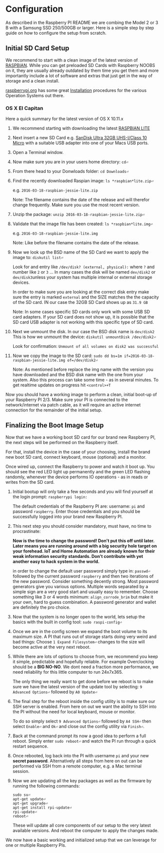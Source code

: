 # Configuration

As described in the Raspberry PI README we are combing the Model 2 or 3 B with
a Samsung SSD 250/500GB or larger. Here is a simple step by step guide on how
to configure the setup from scratch.

## Initial SD Card Setup

We recommend to start with a clean image of the latest version of
[RASPBIAN](https://www.raspberrypi.org/downloads/raspbian/). While you can get
preloaded SD Cards with Raspberry NOOBS on it, they are usually already outdated
by them time you get them and more importantly include a lot of software and
extras that just get in the way of storage and a clean install.

[raspberrypi.org](https://www.raspberrypi.org) has some great
[Installation](https://www.raspberrypi.org/documentation/installation/installing-images/mac.md)
procedures for the various Operation Systems out there.

### OS X El Capitan

Here a quick summary for the latest version of OS X 10.11.x

1.  We recommend starting with downloading the latest
[RASPBIAN LITE](https://downloads.raspberrypi.org/raspbian_lite_latest)

2.  Next insert a new SD Card e.g.
[SanDisk Ultra 32GB UHS-I/Class 10 Micro](http://www.amazon.com/SanDisk-Ultra-SDSDQUAN-032G-G4A-Memory-Adapter/dp/B00M55C0NS)
with a suitable USB adapter into one of your Macs USB ports.

3.  Open a Terminal window.

4.  Now make sure you are in your users home directory: `cd⏎`

5.  From there head to your Donwloads folder: `cd Downloads⏎`

6.  Find the recently downloaded Raspian image: `ls *raspbian*lite.zip⏎`

    e.g. `2016-03-18-raspbian-jessie-lite.zip`

    Note: The filename contains the date of the release and will therefor change
    frequently. Make sure you use the most recent version.

7.  Unzip the package: `unzip 2016-03-18-raspbian-jessie-lite.zip⏎`

8.  Validate that the image file has been created: `ls *raspbian*lite.img⏎`

    e.g. `2016-03-18-raspbian-jessie-lite.img`

    Note: Like before the filename contains the date of the release.

9.  Now we look up the BSD name of the SD Card we want to apply the image to:
    `diskutil list⏎`

    Look for and entry like `/dev/disk? (external, physical):` where `?` and
    number like `2` or `3` ... In many cases the disk will be named
    `dev/disk2` or `dev/disk3`unless your system has multiple internal or
    external storage devices.

    In order to make sure you are looking at the correct disk entry make sure
    the entry is marked `external` and the SIZE matches the the capacity of the
    SD card. IN our case the 32GB SD Card shows up as `31.9 GB`

    Note: In some cases specific SD cards only work with some USB SD card
    adapters. If your SD card does not show up, it is possible that the SD card
    USB adapter is not working with this specific type of SD card.

10. Next we unmount the disk. In our case the BSD disk name is `dev/disk2`
    This is how we unmount the device: `diskutil unmountDisk /dev/disk2⏎`

    Look for confirmation: `Unmount of all volumes on disk2 was successful`

11. Now we copy the image to the SD card:
    `sudo dd bs=1m if=2016-03-18-raspbian-jessie-lite.img of=/dev/disk2⏎`

    Note: As mentioned before replace the img name with the version you have
    downloaded and the BSD disk name with the one from your system.
    Also this process can take some time - as in several minutes. To get
    realtime updates on progress hit `<control>+T`

Now you should have a working image to perform a clean, initial boot-up of your
Raspberry PI 2/3. Make sure your PI is connected to the network/internet via
patch cable, as it will require an active internet connection for the remainder
of the initial setup.

## Finalizing the Boot Image Setup

Now that we have a working boot SD card for our brand new Raspberry PI, the
next steps will be performed on the Raspberry itself.

For that, install the device in the case of your choosing, install the brand
new boot SD card, connect keyboard, mouse (optional) and a monitor.

Once wired up, connect the Raspberry to power and watch it boot up. You should
see the red LED light up permanently and the green LED flashing randomly,
whenever the device performs IO operations - as in reads or writes from the
SD card.

1.  Initial bootup will only take a few seconds and you will find yourself at
    the login prompt: `raspberrypi login:`

    The default credentials of the Raspberry PI are: username: `pi` and
    password `raspberry`. Enter those credentials and you should be
    successfully logged into your brand new Raspberry PI.

2.  This next step you should consider mandatory, must have, no time to
    procrastinate:

    __Now is the time to change the password! Don't put this off
    until later. Later means you are running around with a big security hole
    target on your forehead. IoT and Home Automation are already known for
    their weak information security standards. Don't contribute with yet
    another easy to hack system in the world.__

    in order to change the default user password simply type in:
    `passwd⏎` followed by the current password `raspberry` and then two
    iterations of the new password. Consider something decently strong. Most
    password generators give you various options. Multiple words separated by
    a simple sign are a very good start and usually easy to remember. Choose
    something like 3 or 4 words minimum: `align_corrode_brim` but make it your
    own, hard to guess combination.
    A password generator and wallet are definitely the pro choice.

3.  Now that the system is no longer open to the world, lets setup the basics
    with the built in config tool: `sudo raspi-config⏎`

4.  Once we are in the config screen we expand the boot volume to its maximum
    size. A PI that runs out of storage starts doing very weird and bad things:
    Choose `1 Expand Filesystem⏎` changes to the size will become active at
    the very next reboot.

5.  While there are lots of options to choose from, we recommend you keep it
    simple, predictable and hopefully reliable. For example Overclocking should
    be a __BIG NO-NO__. We dont need a fraction more performance, we need
    reliability for this little computer to run 24x7x365.

    The only thing we really want to get done before we reboot is to make sure
    we have the latest version of the update tool by selecting:
    `9 Advanced Options⏎` followed by `A0 Update⏎`

6.  The final step for the reboot inside the config utility is to make sure our
    SSH server is enabled. From here on out we want the ability to SSH into
    the PI without the need for local keyboard, mouse or monitor.

    To do so simply select `9 Advanced Options⏎` followed by `A4 SSH⏎` then
    select `Enable⏎` and `Ok⏎` and close out the config utility via `Finish⏎`.

7.  Back at the command prompt its now a good idea to perform a full reboot.
    Simply enter `sudo reboot⏎` and watch the PI run through a quick restart
    sequence.

8.  Once rebooted, log back into the PI with username `pi` and your new __secret
    password__. Alternatively all steps from here on out can be performed via
    SSH from a remote computer, e.g. a Mac terminal session.

9.  Now we are updating all the key packages as well as the firmware by running
    the following commands:

    ``` shell
    sudo su⏎
    apt-get update⏎
    apt-get upgrade⏎
    apt-get install rpi-update⏎
    rpi-update⏎
    reboot⏎
    ```

    These will update all core components of our setup to the very latest
    available versions. And reboot the computer to apply the changes made.

We now have a basic working and initialized setup that we can leverage for one
or multiple Raspberry PIs.
